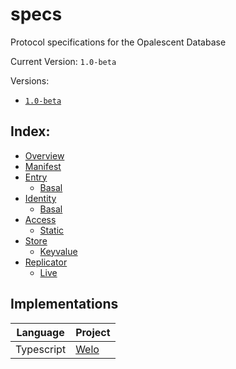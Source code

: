 # specs

Protocol specifications for the Opalescent Database

Current Version: `1.0-beta`

Versions:

- [`1.0-beta`](https://github.com/opalsnt/specs/tree/1.0-beta)

## Index:

- [Overview](./OVERVIEW.md)
- [Manifest](./manifest/README.md)
- [Entry](./entry/README.md)
  - [Basal](./entry/basal/README.md)
- [Identity](./identity/README.md)
  - [Basal](./identity/basal/README.md)
- [Access](./access/README.md)
  - [Static](./access/static/README.md)
- [Store](./store/README.md)
  - [Keyvalue](./store/keyvalue/README.md)
- [Replicator](./replicator/README.md)
  - [Live](./replicator/live/)


## Implementations

| Language | Project |
| --- | --- |
| Typescript | [Welo](https://github.com/opalsnt/welo) |
